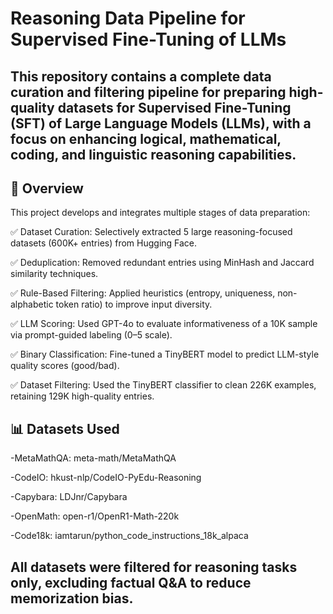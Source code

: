 # Reasoning Data Pipeline for Supervised Fine-Tuning of LLMs
This repository contains a complete data curation and filtering pipeline for preparing high-quality datasets for Supervised Fine-Tuning (SFT) of Large Language Models (LLMs), with a focus on enhancing logical, mathematical, coding, and linguistic reasoning capabilities.
----

## 🚀 Overview

This project develops and integrates multiple stages of data preparation:

✅ Dataset Curation: Selectively extracted 5 large reasoning-focused datasets (600K+ entries) from Hugging Face.

✅ Deduplication: Removed redundant entries using MinHash and Jaccard similarity techniques.

✅ Rule-Based Filtering: Applied heuristics (entropy, uniqueness, non-alphabetic token ratio) to improve input diversity.

✅ LLM Scoring: Used GPT-4o to evaluate informativeness of a 10K sample via prompt-guided labeling (0–5 scale).

✅ Binary Classification: Fine-tuned a TinyBERT model to predict LLM-style quality scores (good/bad).

✅ Dataset Filtering: Used the TinyBERT classifier to clean 226K examples, retaining 129K high-quality entries.


## 📊 Datasets Used

-MetaMathQA: meta-math/MetaMathQA

-CodeIO: hkust-nlp/CodeIO-PyEdu-Reasoning

-Capybara: LDJnr/Capybara

-OpenMath: open-r1/OpenR1-Math-220k

-Code18k: iamtarun/python_code_instructions_18k_alpaca

All datasets were filtered for reasoning tasks only, excluding factual Q&A to reduce memorization bias.
----
